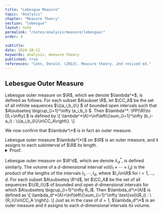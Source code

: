 ```yaml
---
title: "Lebesgue Measure"
topic: "Analysis"
chapter: "Measure Theory"
section: "lebesgue"
layout: note
permalink: "/notes/analysis/measure/lebesgue/"
order: 4

subtitle: 
date: 2024-10-11
keywords: analysis, measure theory
published: true
references: "Cohn, Donald. (2013). Measure theory. 2nd revised ed."
---
```


## Lebesgue Outer Measure

<div class='definition' name='Lebesgue outer measure'>
Lebesgue outer measure on $\R$, which we denote $\lambda^*$, is defined as follows. For each subset $A\subset \R$, let $\CC_A$ be the set of all infinite sequences $\{(a_i,b_i)\} $ of bounded open intervals such that $A\subseteq \bigcup_{i=1}^\infty (a_i,b_i) $. Then $\lambda^*: \PP(\R)\to [0,+\infty] $  is defined by
\[
\lambda^*(A)=\inf\left\{\sum_{i=1}^\infty (b_i-a_i) : \{(a_i,b_i)\}\in\CC_A\right\}.
\] 
</div>

We now confirm that $\lambda^\*$ is in fact an outer measure. 

<div class='proposition' name='𝜆* is an outer measure'>
Lebesgue outer measure $\lambda^{*}$ on $\R$ is an outer measure, and it assigns to each subinterval of $\R$ its length. 
</div>

<details class='proof'>
<summary>Proof.</summary>
We first verify that $\lambda^*$ is an outer measure. The relation $\lambda^*(\emptyset)=0$ holds, since for each $\varepsilon>0$ there is a sequence $\{(a_i,b_i)\}$ of open intervals (whose union necessarily includes $\emptyset$) such that $\sum_{i=1}^\infty (b_i-a_i)<\varepsilon$. That is,
\[
\lambda^*(\emptyset)=\inf\left\{\sum_{i=1}^\infty (b_i-a_i) : \emptyset\subseteq\bigcup_{i=1}^\infty (a_i,b_i)\right\}=0,
\]
since any open interval trivially covers $\emptyset$ and taking the infimum of the sums of the length of all the candidate open sets is equivalent to requiring that $\sum_{i=1}^\infty (b_i-a_i)<\varepsilon$. For the monotonicity of $\lambda^*$, note that if $A\subseteq B$, then each sequence of open intervals that covers $B$ also covers $A$ and so $\lambda^*(A)\leq \lambda^*(B)$. Now consider the countable subadditivity of $\lambda^*$. Let $\{A_n\}_{n=1}^\infty$ be an arbitrary sequence of subsets of $\R$. If $\sum_{n=1}^\infty \lambda^*(A_n)=+\infty$, then $\lambda^*\left(\bigcup_{n=1}^\infty A_n\right)\leq \sum_{n=1}^\infty\lambda^*(A_n)$ certainly holds. Then suppose that $\sum_{n=1}^\infty \lambda^*(A_n)<+\infty$ and let $\varepsilon>0$. For each $n$, choose a sequence $\{(a_i^n},b_i^n)\}_{i=1}^\infty$ that covers $A_n$ and satisfies
\[
 \sum_{i=1}^\infty (b_i^n-a_i^n)<\lambda^*(A_n)+\frac{\varepsilon}{2^n}.
\]
If we now combine these sequences into one sequence $\{(a_j,a_j)\}$, then this combined sequence satisfies
\[
\bigcup_{n=1}^\infty A_n\subseteq \bigcup_{j=1}^\infty (a_j,b_j)
\]
and
\[
\sum_{j=1}^\infty (b_j-a_j)<\sum_{n=1}^\infty \left(\lambda^*(A_n)+\frac{\varepsilon}{2^n}\right)=\sum_{n=1}^\infty \lambda^*(A_n)+\varepsilon. 
\]
These relations, together with the fact that $\varepsilon$ is arbitrary, imply that $\lambda^*(\bigcup_{n=1}^\infty A_n)\leq \sum_{n=1}^\infty\lambda^*(A_n)$. Thus $\lambda^*$ is an outer measure. 

<br><br>
We now compute the outer measure of the subintervals of $\R$. First consider the closed bounded interval $[a,b]$. It is easy to see that $\lambda^*([a,b])\leq b-a$ (cover $[a,b]$ with sequences of open intervals in which the first interval is barely larger than $[a,b]$ and the sum of the lengths of the other intervals is very small). For the reverse inequality, let $\{(a_i,b_i)\}$ be a sequence of bounded open intervals whose union includes $[a,b]$. Since $[a,b]$ is compact, there exists $n\in\N$ such that $[a,b]\subseteq \bigcup_{i=1}^n(a_i,b_i)$. It is easy to check that $b-a\leq \sum_{i=1}^\infty (b_i-a_i)$. Since $\{(a_i,b_i)\}$ was arbitrary, it follows that $b-a\leq \lambda^*([a,b]) and hence $\lambda^*([a,b])=b-a$. 
</details>

Lebesgue outer measure on $\R^d$, which we denote $\lambda_d^*$, is defined similarly. The volume of a $d$-dimensional interval $\text{vol}(I_1\times\cdots\times I_d)$ is the product of the lengths of the intervals $I_1,\cdots,I_d$, where $I_i\in\R$ for $i=1,\dots,d$. For each subset $A\subseteq \R^d$, let $\CC_A$ be the set of all sequences $\\{R_i\\}$ of bounded and open $d$-dimensional intervals for which $A\subseteq \bigcup_{i=1}^\infty R_i$. Then $\lambda_d^\*(A)$ is defined as
\\[
    \lambda_d^\*(A)=\inf\left\\{\sum_{i=1}^\infty \text{vol}(R_i) : \\{R_i\\}\in\CC_A \right\\}.
\\]
Just as in the case of $d=1$, $\lambda_d^\*$ is an outer measure and it assigns to each $d$-dimensional intervals its volume. 